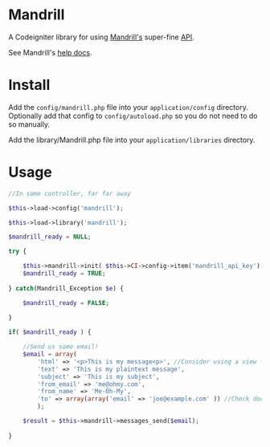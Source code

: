 # Mandrill
A Codeigniter library for using [Mandrill's](http://mandrill.com/) super-fine [API](http://mandrillapp.com/api/docs/).

See Mandrill's [help docs](http://help.mandrill.com/home).

# Install
Add the `config/mandrill.php` file into your `application/config` directory. Optionally add that config to `config/autoload.php` so you do not need to do so manually.

Add the library/Mandrill.php file into your `application/libraries` directory.

# Usage
```php
//In some controller, far far away

$this->load->config('mandrill');

$this->load->library('mandrill');

$mandrill_ready = NULL;

try {

	$this->mandrill->init( $this->CI->config->item('mandrill_api_key') );
	$mandrill_ready = TRUE;
	
} catch(Mandrill_Exception $e) {

	$mandrill_ready = FALSE;
	
}

if( $mandrill_ready ) {

	//Send us some email!
	$email = array(
		'html' => '<p>This is my message<p>', //Consider using a view file
		'text' => 'This is my plaintext message',
		'subject' => 'This is my subject',
		'from_email' => 'me@ohmy.com',
		'from_name' => 'Me-Oh-My',
		'to' => array(array('email' => 'joe@example.com' )) //Check documentation for more details on this one
		);

	$result = $this->mandrill->messages_send($email);
	
}

```

 
